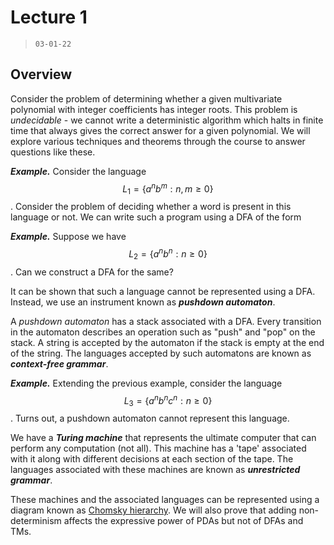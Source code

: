 # Lecture 1 

> `03-01-22`

## Overview

Consider the problem of determining whether a given multivariate polynomial with integer coefficients has integer roots. This problem is *undecidable* - we cannot write a deterministic algorithm which halts in finite time that always gives the correct answer for a given polynomial. We will explore various techniques and theorems through the course to answer questions like these. 

***Example.*** Consider the language $$L_1 = \{a^nb^m: n,m \geq 0\}$$. Consider the problem of deciding whether a word is present in this language or not. We can write such a program using a DFA of the form

***Example.*** Suppose we have $$L_2 = \{a^nb^n: n \geq 0\}$$. Can we construct a DFA for the same? 

It can be shown that such a language cannot be represented using a DFA. Instead, we use an instrument known as ***pushdown automaton***. 

A *pushdown automaton* has a stack associated with a DFA. Every transition in the automaton describes an operation such as "push" and "pop" on the stack. A string is accepted by the automaton if the stack is empty at the end of the string. The languages accepted by such automatons are known as ***context-free grammar***.

***Example.*** Extending the previous example, consider the language $$L_3 = \{a^nb^nc^n:n \geq 0\}$$. Turns out, a pushdown automaton cannot represent this language.

We have a ***Turing machine*** that represents the ultimate computer that can perform any computation (not all). This machine has a 'tape' associated with it along with different decisions at each section of the tape. The languages associated with these machines are known as ***unrestricted grammar***.

These machines and the associated languages can be represented using a diagram known as [Chomsky hierarchy](#chomsky-hierarchy). We will also prove that adding non-determinism affects the expressive power of PDAs but not of DFAs and TMs.